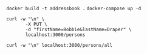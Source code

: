 `docker build -t addressbook .`
`docker-compose up -d`

```
curl -w "\n" \
       -X PUT \
       -d "firstName=Bobbie&lastName=Draper" \
       localhost:3000/persons
```

`curl -w "\n" localhost:3000/persons/all`